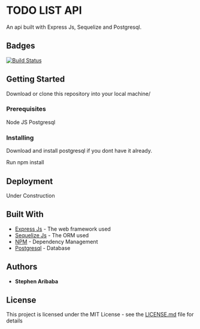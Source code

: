 # TODO LIST API

An api built with Express Js, Sequelize and Postgresql.

## Badges
[![Build Status](https://travis-ci.org/Stylll/todo-api.svg?branch=master)](https://travis-ci.org/Stylll/todo-api)

## Getting Started

Download or clone this repository into your local machine/

### Prerequisites

Node JS
Postgresql


### Installing

Download and install postgresql if you dont have it already.

Run npm install


## Deployment

Under Construction

## Built With

* [Express Js](https://expressjs.com/) - The web framework used
* [Sequelize Js](http://docs.sequelizejs.com/) - The ORM used
* [NPM](https://www.npmjs.com/) - Dependency Management
* [Postgresql](https://www.postgresql.org/) - Database

## Authors

* **Stephen Aribaba**


## License

This project is licensed under the MIT License - see the [LICENSE.md](LICENSE.md) file for details


